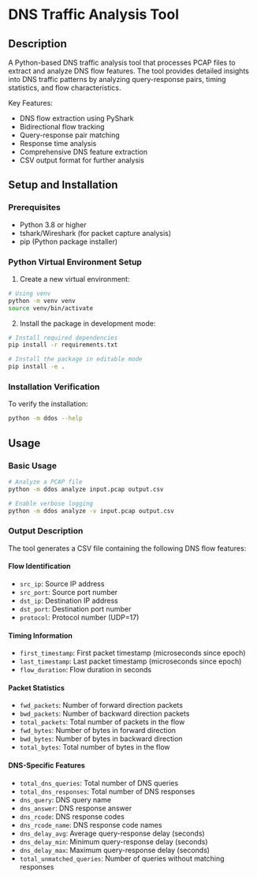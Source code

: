 # DNS Traffic Analysis Tool

## Description

A Python-based DNS traffic analysis tool that processes PCAP files to extract and analyze DNS flow features. The tool provides detailed insights into DNS traffic patterns by analyzing query-response pairs, timing statistics, and flow characteristics.

Key Features:
- DNS flow extraction using PyShark
- Bidirectional flow tracking
- Query-response pair matching
- Response time analysis
- Comprehensive DNS feature extraction
- CSV output format for further analysis

## Setup and Installation

### Prerequisites
- Python 3.8 or higher
- tshark/Wireshark (for packet capture analysis)
- pip (Python package installer)

### Python Virtual Environment Setup

1. Create a new virtual environment:
```bash
# Using venv
python -m venv venv
source venv/bin/activate

```

2. Install the package in development mode:
```bash
# Install required dependencies
pip install -r requirements.txt

# Install the package in editable mode
pip install -e .
```

### Installation Verification
To verify the installation:
```bash
python -m ddos --help
```


## Usage

### Basic Usage
```bash
# Analyze a PCAP file
python -m ddos analyze input.pcap output.csv

# Enable verbose logging
python -m ddos analyze -v input.pcap output.csv
```

### Output Description

The tool generates a CSV file containing the following DNS flow features:

#### Flow Identification
- `src_ip`: Source IP address
- `src_port`: Source port number
- `dst_ip`: Destination IP address
- `dst_port`: Destination port number
- `protocol`: Protocol number (UDP=17)

#### Timing Information
- `first_timestamp`: First packet timestamp (microseconds since epoch)
- `last_timestamp`: Last packet timestamp (microseconds since epoch)
- `flow_duration`: Flow duration in seconds

#### Packet Statistics
- `fwd_packets`: Number of forward direction packets
- `bwd_packets`: Number of backward direction packets
- `total_packets`: Total number of packets in the flow
- `fwd_bytes`: Number of bytes in forward direction
- `bwd_bytes`: Number of bytes in backward direction
- `total_bytes`: Total number of bytes in the flow

#### DNS-Specific Features
- `total_dns_queries`: Total number of DNS queries
- `total_dns_responses`: Total number of DNS responses
- `dns_query`: DNS query name
- `dns_answer`: DNS response answer
- `dns_rcode`: DNS response codes
- `dns_rcode_name`: DNS response code names
- `dns_delay_avg`: Average query-response delay (seconds)
- `dns_delay_min`: Minimum query-response delay (seconds)
- `dns_delay_max`: Maximum query-response delay (seconds)
- `total_unmatched_queries`: Number of queries without matching responses

